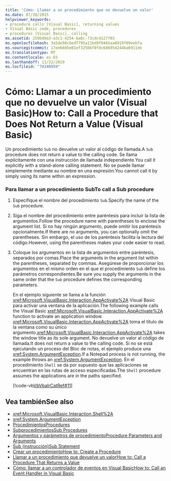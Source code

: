 ```yaml
---
title: 'Cómo: Llamar a un procedimiento que no devuelve un valor'
ms.date: 07/20/2015
helpviewer_keywords:
- procedure calls [Visual Basic], returning values
- Visual Basic code, procedures
- procedures [Visual Basic], calling
ms.assetid: 259b49a3-a3c1-4254-ba8c-73cdc4127703
ms.openlocfilehash: 3a5de98c6edf795a11bd9f0465aa6919f09eebfa
ms.sourcegitcommit: 17ee6605e01ef32506f8fdc686954244ba6911de
ms.translationtype: MT
ms.contentlocale: es-ES
ms.lasthandoff: 11/22/2019
ms.locfileid: "74340959"
---
```

# <a name="how-to-call-a-procedure-that-does-not-return-a-value-visual-basic"></a><span data-ttu-id="3f875-102">Cómo: Llamar a un procedimiento que no devuelve un valor (Visual Basic)</span><span class="sxs-lookup"><span data-stu-id="3f875-102">How to: Call a Procedure that Does Not Return a Value (Visual Basic)</span></span>
<span data-ttu-id="3f875-103">Un procedimiento `Sub` no devuelve un valor al código de llamada.</span><span class="sxs-lookup"><span data-stu-id="3f875-103">A `Sub` procedure does not return a value to the calling code.</span></span> <span data-ttu-id="3f875-104">Se llama explícitamente con una instrucción de llamada independiente.</span><span class="sxs-lookup"><span data-stu-id="3f875-104">You call it explicitly with a stand-alone calling statement.</span></span> <span data-ttu-id="3f875-105">No se puede llamar simplemente mediante su nombre en una expresión.</span><span class="sxs-lookup"><span data-stu-id="3f875-105">You cannot call it by simply using its name within an expression.</span></span>  
  
### <a name="to-call-a-sub-procedure"></a><span data-ttu-id="3f875-106">Para llamar a un procedimiento Sub</span><span class="sxs-lookup"><span data-stu-id="3f875-106">To call a Sub procedure</span></span>  
  
1. <span data-ttu-id="3f875-107">Especifique el nombre del procedimiento `Sub`.</span><span class="sxs-lookup"><span data-stu-id="3f875-107">Specify the name of the `Sub` procedure.</span></span>  
  
2. <span data-ttu-id="3f875-108">Siga el nombre del procedimiento entre paréntesis para incluir la lista de argumentos.</span><span class="sxs-lookup"><span data-stu-id="3f875-108">Follow the procedure name with parentheses to enclose the argument list.</span></span> <span data-ttu-id="3f875-109">Si no hay ningún argumento, puede omitir los paréntesis opcionalmente.</span><span class="sxs-lookup"><span data-stu-id="3f875-109">If there are no arguments, you can optionally omit the parentheses.</span></span> <span data-ttu-id="3f875-110">Sin embargo, el uso de los paréntesis facilita la lectura del código.</span><span class="sxs-lookup"><span data-stu-id="3f875-110">However, using the parentheses makes your code easier to read.</span></span>  
  
3. <span data-ttu-id="3f875-111">Coloque los argumentos en la lista de argumentos entre paréntesis, separados por comas.</span><span class="sxs-lookup"><span data-stu-id="3f875-111">Place the arguments in the argument list within the parentheses, separated by commas.</span></span> <span data-ttu-id="3f875-112">Asegúrese de proporcionar los argumentos en el mismo orden en el que el procedimiento `Sub` define los parámetros correspondientes.</span><span class="sxs-lookup"><span data-stu-id="3f875-112">Be sure you supply the arguments in the same order that the `Sub` procedure defines the corresponding parameters.</span></span>  
  
     <span data-ttu-id="3f875-113">En el ejemplo siguiente se llama a la función <xref:Microsoft.VisualBasic.Interaction.AppActivate%2A> Visual Basic para activar una ventana de la aplicación.</span><span class="sxs-lookup"><span data-stu-id="3f875-113">The following example calls the Visual Basic <xref:Microsoft.VisualBasic.Interaction.AppActivate%2A> function to activate an application window.</span></span> <span data-ttu-id="3f875-114"><xref:Microsoft.VisualBasic.Interaction.AppActivate%2A> toma el título de la ventana como su único argumento.</span><span class="sxs-lookup"><span data-stu-id="3f875-114"><xref:Microsoft.VisualBasic.Interaction.AppActivate%2A> takes the window title as its sole argument.</span></span> <span data-ttu-id="3f875-115">No devuelve un valor al código de llamada.</span><span class="sxs-lookup"><span data-stu-id="3f875-115">It does not return a value to the calling code.</span></span> <span data-ttu-id="3f875-116">Si no se está ejecutando un proceso del Bloc de notas, el ejemplo produce una <xref:System.ArgumentException>.</span><span class="sxs-lookup"><span data-stu-id="3f875-116">If a Notepad process is not running, the example throws an <xref:System.ArgumentException>.</span></span> <span data-ttu-id="3f875-117">En el procedimiento `Shell` se da por supuesto que las aplicaciones se encuentran en las rutas de acceso especificadas.</span><span class="sxs-lookup"><span data-stu-id="3f875-117">The `Shell` procedure assumes the applications are in the paths specified.</span></span>  
  
     [!code-vb[VbVbalrCatRef#11](~/samples/snippets/visualbasic/VS_Snippets_VBCSharp/VbVbalrCatRef/VB/Class1.vb#11)]  
  
## <a name="see-also"></a><span data-ttu-id="3f875-118">Vea también</span><span class="sxs-lookup"><span data-stu-id="3f875-118">See also</span></span>

- <xref:Microsoft.VisualBasic.Interaction.Shell%2A>
- <xref:System.ArgumentException>
- [<span data-ttu-id="3f875-119">Procedimientos</span><span class="sxs-lookup"><span data-stu-id="3f875-119">Procedures</span></span>](./index.md)
- [<span data-ttu-id="3f875-120">Subprocedimientos</span><span class="sxs-lookup"><span data-stu-id="3f875-120">Sub Procedures</span></span>](./sub-procedures.md)
- [<span data-ttu-id="3f875-121">Argumentos y parámetros de procedimiento</span><span class="sxs-lookup"><span data-stu-id="3f875-121">Procedure Parameters and Arguments</span></span>](./procedure-parameters-and-arguments.md)
- [<span data-ttu-id="3f875-122">Sub (instrucción)</span><span class="sxs-lookup"><span data-stu-id="3f875-122">Sub Statement</span></span>](../../../../visual-basic/language-reference/statements/sub-statement.md)
- [<span data-ttu-id="3f875-123">Crear un procedimiento</span><span class="sxs-lookup"><span data-stu-id="3f875-123">How to: Create a Procedure</span></span>](./how-to-create-a-procedure.md)
- [<span data-ttu-id="3f875-124">Llamar a un procedimiento que devuelve un valor</span><span class="sxs-lookup"><span data-stu-id="3f875-124">How to: Call a Procedure That Returns a Value</span></span>](./how-to-call-a-procedure-that-returns-a-value.md)
- [<span data-ttu-id="3f875-125">Cómo: llamar a un controlador de eventos en Visual Basic</span><span class="sxs-lookup"><span data-stu-id="3f875-125">How to: Call an Event Handler in Visual Basic</span></span>](./how-to-call-an-event-handler.md)
